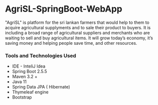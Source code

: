 # AgriSL-SpringBoot-WebApp
"AgriSL" is platform for the sri lankan farmers that would help to them to acquire agricultural supplyments and to sale their product to buyers. It is including a broad range of agricultural suppliers and merchants who are waiting to sell and buy agricultural items. It will grow today’s economy, it’s saving money and helping people save time, and other resources.

### Tools and Technologies Used
* IDE - InteliJ Idea
* Spring Boot 2.5.5
* Maven 3.2 +
* Java 11
* Spring Data JPA ( Hibernate)
* Thymeleaf engine
* Bootstrap